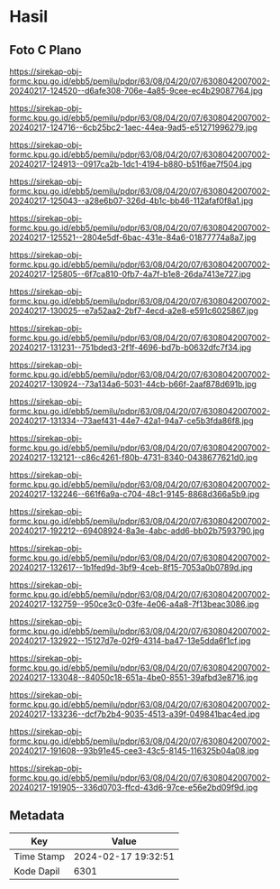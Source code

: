 # Hasil

## Foto C Plano

https://sirekap-obj-formc.kpu.go.id/ebb5/pemilu/pdpr/63/08/04/20/07/6308042007002-20240217-124520--d6afe308-706e-4a85-9cee-ec4b29087764.jpg

https://sirekap-obj-formc.kpu.go.id/ebb5/pemilu/pdpr/63/08/04/20/07/6308042007002-20240217-124716--6cb25bc2-1aec-44ea-9ad5-e51271996279.jpg

https://sirekap-obj-formc.kpu.go.id/ebb5/pemilu/pdpr/63/08/04/20/07/6308042007002-20240217-124913--0917ca2b-1dc1-4194-b880-b51f6ae7f504.jpg

https://sirekap-obj-formc.kpu.go.id/ebb5/pemilu/pdpr/63/08/04/20/07/6308042007002-20240217-125043--a28e6b07-326d-4b1c-bb46-112afaf0f8a1.jpg

https://sirekap-obj-formc.kpu.go.id/ebb5/pemilu/pdpr/63/08/04/20/07/6308042007002-20240217-125521--2804e5df-6bac-431e-84a6-01877774a8a7.jpg

https://sirekap-obj-formc.kpu.go.id/ebb5/pemilu/pdpr/63/08/04/20/07/6308042007002-20240217-125805--6f7ca810-0fb7-4a7f-b1e8-26da7413e727.jpg

https://sirekap-obj-formc.kpu.go.id/ebb5/pemilu/pdpr/63/08/04/20/07/6308042007002-20240217-130025--e7a52aa2-2bf7-4ecd-a2e8-e591c6025867.jpg

https://sirekap-obj-formc.kpu.go.id/ebb5/pemilu/pdpr/63/08/04/20/07/6308042007002-20240217-131231--751bded3-2f1f-4696-bd7b-b0632dfc7f34.jpg

https://sirekap-obj-formc.kpu.go.id/ebb5/pemilu/pdpr/63/08/04/20/07/6308042007002-20240217-130924--73a134a6-5031-44cb-b66f-2aaf878d691b.jpg

https://sirekap-obj-formc.kpu.go.id/ebb5/pemilu/pdpr/63/08/04/20/07/6308042007002-20240217-131334--73aef431-44e7-42a1-94a7-ce5b3fda86f8.jpg

https://sirekap-obj-formc.kpu.go.id/ebb5/pemilu/pdpr/63/08/04/20/07/6308042007002-20240217-132121--c86c4261-f80b-4731-8340-0438677621d0.jpg

https://sirekap-obj-formc.kpu.go.id/ebb5/pemilu/pdpr/63/08/04/20/07/6308042007002-20240217-132246--661f6a9a-c704-48c1-9145-8868d366a5b9.jpg

https://sirekap-obj-formc.kpu.go.id/ebb5/pemilu/pdpr/63/08/04/20/07/6308042007002-20240217-192212--69408924-8a3e-4abc-add6-bb02b7593790.jpg

https://sirekap-obj-formc.kpu.go.id/ebb5/pemilu/pdpr/63/08/04/20/07/6308042007002-20240217-132617--1b1fed9d-3bf9-4ceb-8f15-7053a0b0789d.jpg

https://sirekap-obj-formc.kpu.go.id/ebb5/pemilu/pdpr/63/08/04/20/07/6308042007002-20240217-132759--950ce3c0-03fe-4e06-a4a8-7f13beac3086.jpg

https://sirekap-obj-formc.kpu.go.id/ebb5/pemilu/pdpr/63/08/04/20/07/6308042007002-20240217-132922--15127d7e-02f9-4314-ba47-13e5dda6f1cf.jpg

https://sirekap-obj-formc.kpu.go.id/ebb5/pemilu/pdpr/63/08/04/20/07/6308042007002-20240217-133048--84050c18-651a-4be0-8551-39afbd3e8716.jpg

https://sirekap-obj-formc.kpu.go.id/ebb5/pemilu/pdpr/63/08/04/20/07/6308042007002-20240217-133236--dcf7b2b4-9035-4513-a39f-049841bac4ed.jpg

https://sirekap-obj-formc.kpu.go.id/ebb5/pemilu/pdpr/63/08/04/20/07/6308042007002-20240217-191608--93b91e45-cee3-43c5-8145-116325b04a08.jpg

https://sirekap-obj-formc.kpu.go.id/ebb5/pemilu/pdpr/63/08/04/20/07/6308042007002-20240217-191905--336d0703-ffcd-43d6-97ce-e56e2bd09f9d.jpg


## Metadata

| Key        | Value               |
| ---------- | ------------------- |
| Time Stamp | 2024-02-17 19:32:51 |
| Kode Dapil | 6301                |



